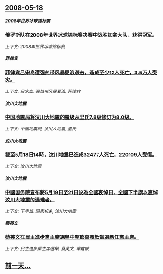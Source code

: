 ## [2008-05-18](/news/2008/05/18/index.md)

##### 2008年世界冰球锦标赛
### [俄罗斯队在2008年世界冰球锦标赛决赛中战胜加拿大队，获得冠军。](/news/2008/05/18/俄罗斯队在2008年世界冰球锦标赛决赛中战胜加拿大队-获得冠军.md)
_上下文: 2008年世界冰球锦标赛_

##### 菲律宾
### [菲律宾吕宋岛遭强热带风暴夏浪袭击，造成至少12人死亡，3.5万人受灾。](/news/2008/05/18/菲律宾吕宋岛遭强热带风暴夏浪袭击-造成至少12人死亡-35万人受灾.md)
_上下文: 吕宋岛, 强热带风暴夏浪, 菲律宾_

##### 汶川大地震
### [中国地震局将汶川大地震的震级从里氏7.8级修订为8.0级。](/news/2008/05/18/中国地震局将汶川大地震的震级从里氏78级修订为80级.md)
_上下文: 中国地震局, 汶川大地震, 里氏_

##### 汶川大地震
### [截至5月18日14時，汶川地震已造成32477人死亡，220109人受傷。](/news/2008/05/18/截至5月18日14時-汶川地震已造成32477人死亡-220109人受傷.md)
_上下文: 汶川大地震_

##### 汶川大地震
### [中國国务院宣布將5月19日至21日设為全國哀悼日，全國下半旗以哀悼汶川大地震的遇难者。](/news/2008/05/18/中國国务院宣布將5月19日至21日设為全國哀悼日-全國下半旗以哀悼汶川大地震的遇难者.md)
_上下文: 下半旗, 国家机关, 汶川大地震_

##### 蔡英文
### [蔡英文在民主進步黨主席選舉中擊敗辜寬敏當選新任黨主席。](/news/2008/05/18/蔡英文在民主進步黨主席選舉中擊敗辜寬敏當選新任黨主席.md)
_上下文: 民主進步黨主席選舉, 蔡英文, 辜寬敏_

## [前一天...](/news/2008/05/17/index.md)

